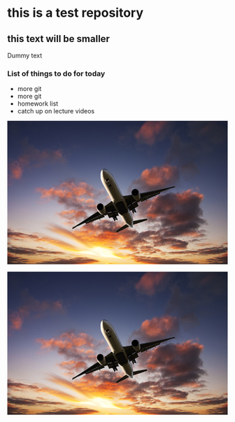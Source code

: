 # this is a test repository

## this text will be smaller

Dummy text

### List of things to do for today

* more git 
* more git 
* homework list
* catch up on lecture videos

![](aeroplane.jpg)

![](https://raw.githubusercontent.com/kcievelyn/nus_devops/7bbadd355c02798ff85a2cdf6142140fef65133f/aeroplane.jpg)
